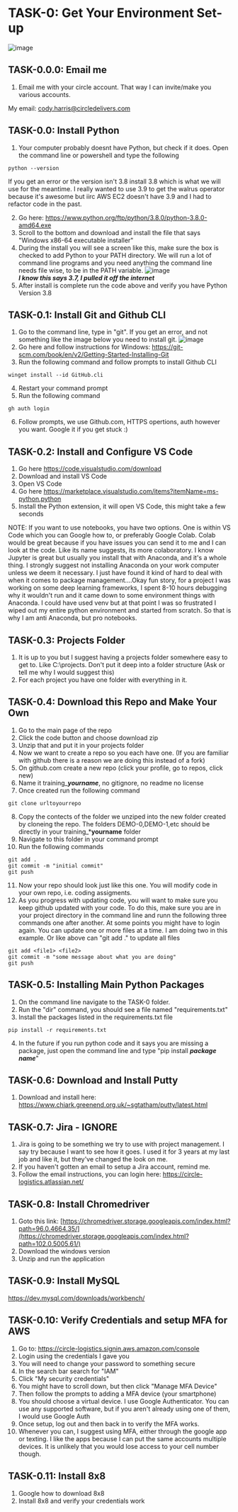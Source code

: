 # TASK-0: Get Your Environment Set-up

![image](https://user-images.githubusercontent.com/91676235/140823339-945f1115-0f09-40ff-8b8a-f3d37fbdc208.png)

## TASK-0.0.0: Email me
1. Email me with your circle account. That way I can invite/make you various accounts.

My email: cody.harris@circledelivers.com

## TASK-0.0: Install Python
1. Your computer probably doesnt have Python, but check if it does. Open the command line or powershell and type the following
```
python --version
```
If you get an error or the version isn't 3.8 install 3.8 which is what we will use for the meantime. I really wanted to use 3.9 to get the walrus operator because it's awesome but iirc AWS EC2 doesn't have 3.9 and I had to refactor code in the past.

2. Go here: https://www.python.org/ftp/python/3.8.0/python-3.8.0-amd64.exe
3. Scroll to the bottom and download and install the file that says "Windows x86-64 executable installer"
4. During the install you will see a screen like this, make sure the box is checked to add Python to your PATH directory. We will run a lot of command line programs and you need anything the command line needs file wise, to be in the PATH variable.
![image](https://user-images.githubusercontent.com/91676235/140785447-8ab9aae6-94ce-4d42-ba75-108e09f7a33c.png)  
***I know this says 3.7, I pulled it off the internet***
5. After install is complete run the code above and verify you have Python Version 3.8

## TASK-0.1: Install Git and Github CLI
1. Go to the command line, type in "git". If you get an error, and not something like the image below you need to install git.
![image](https://user-images.githubusercontent.com/91676235/140785811-72120c00-94f3-4acc-978b-914264ecd430.png)
2. Go here and follow instructions for Windows: https://git-scm.com/book/en/v2/Getting-Started-Installing-Git
3. Run the following command and follow prompts to install Github CLI
```
winget install --id GitHub.cli
```
4. Restart your command prompt
5. Run the following command
```
gh auth login
```
6. Follow prompts, we use Github.com, HTTPS opertions, auth however you want. Google it if you get stuck :)

## TASK-0.2: Install and Configure VS Code
1. Go here https://code.visualstudio.com/download
2. Download and install VS Code
3. Open VS Code
4. Go here https://marketplace.visualstudio.com/items?itemName=ms-python.python
5. Install the Python extension, it will open VS Code, this might take a few seconds

NOTE: If you want to use notebooks, you have two options. One is within VS Code which you can Google how to, or preferably Google Colab. Colab would be great because if you have issues you can send it to me and I can look at the code. Like its name suggests, its more colaboratory. I know Jupyter is great but usually you install that with Anaconda, and it's a whole thing. I strongly suggest not installing Anaconda on your work computer unless we deem it necessary. I just have found it kind of hard to deal with when it comes to package management....Okay fun story, for a project I was working on some deep learning frameworks, I spent 8-10 hours debugging why it wouldn't run and it came down to some environment things with Anaconda. I could have used venv but at that point I was so frustrated I wiped out my entire python environment and started from scratch. So that is why I am anti Anaconda, but pro notebooks. 

## TASK-0.3: Projects Folder
1. It is up to you but I suggest having a projects folder somewhere easy to get to. Like C:\projects. Don't put it deep into a folder structure (Ask or tell me why I would suggest this)
2. For each project you have one folder with everything in it. 

## TASK-0.4: Download this Repo and Make Your Own
1. Go to the main page of the repo
2. Click the code button and choose download zip
3. Unzip that and put it in your projects folder
4. Now we want to create a repo so you each have one. (If you are familiar with github there is a reason we are doing this instead of a fork)
5. On github.com create a new repo (click your profile, go to repos, click new)
6. Name it training_***yourname***, no gitignore, no readme no license
7. Once created run the following command
```
git clone urltoyourrepo
```
8. Copy the contects of the folder we unziped into the new folder created by cloneing the repo. The folders DEMO-0,DEMO-1,etc should be directly in your training_***yourname** folder
9. Navigate to this folder in your command prompt
10. Run the following commands
```
git add .
git commit -m "initial commit"
git push
```
11. Now your repo should look just like this one. You will modify code in your own repo, i.e. coding assigments. 
12. As you progress with updating code, you will want to make sure you keep github updated with your code. To do this, make sure you are in your project directory in the command line and runn the following three commands one after another. At some points you might have to login again. You can update one or more files at a time. I am doing two in this example. Or like above can "git add ." to update all files
```
git add <file1> <file2>
git commit -m "some message about what you are doing"
git push
```
  
## TASK-0.5: Installing Main Python Packages
1. On the command line navigate to the TASK-0 folder.
2. Run the "dir" command, you should see a file named "requirements.txt"
3. Install the packages listed in the requirements.txt file
```
pip install -r requirements.txt
```
4. In the future if you run python code and it says you are missing a package, just open the command line and type "pip install ***package name***"

## TASK-0.6: Download and Install Putty
1. Download and install here: https://www.chiark.greenend.org.uk/~sgtatham/putty/latest.html
  
## TASK-0.7: Jira - IGNORE
1. Jira is going to be something we try to use with project management. I say try because I want to see how it goes. I used it for 3 years at my last job and like it, but they've changed the look on me. 
2. If you haven't gotten an email to setup a Jira account, remind me.
3. Follow the email instructions, you can login here: https://circle-logistics.atlassian.net/
  
## TASK-0.8: Install Chromedriver
1. Goto this link: [https://chromedriver.storage.googleapis.com/index.html?path=96.0.4664.35/](https://chromedriver.storage.googleapis.com/index.html?path=102.0.5005.61/)
2. Download the windows version
3. Unzip and run the application


## TASK-0.9: Install MySQL
https://dev.mysql.com/downloads/workbench/

## TASK-0.10: Verify Credentials and setup MFA for AWS
1. Go to: https://circle-logistics.signin.aws.amazon.com/console
2. Login using the credentials I gave you
3. You will need to change your password to something secure
4. In the search bar search for "IAM"
5. Click "My security credentials"
6. You might have to scroll down, but then click "Manage MFA Device"
7. Then follow the prompts to adding a MFA device (your smartphone)
8. You should choose a virtual device. I use Google Authenticator. You can use any supported software, but if you aren't already using one of them, I would use Google Auth
9. Once setup, log out and then back in to verify the MFA works.
10. Whenever you can, I suggest using MFA, either through the google app or texting. I like the apps because I can put the same accounts multiple devices. It is unlikely that you would lose access to your cell number though.

## TASK-0.11: Install 8x8
1. Google how to download 8x8
2. Install 8x8 and verify your credentials work
